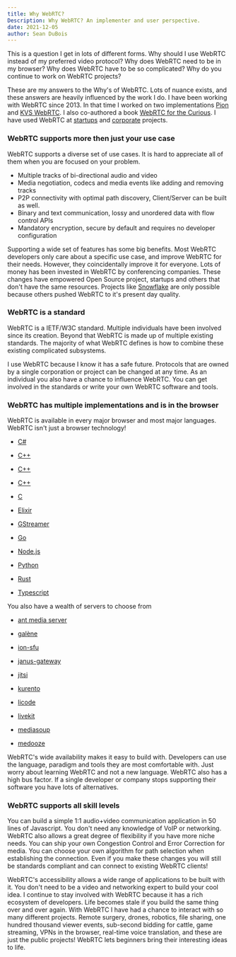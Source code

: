 ```yaml
---
title: Why WebRTC?
Description: Why WebRTC? An implementer and user perspective.
date: 2021-12-05
author: Sean DuBois
---
```


This is a question I get in lots of different forms. Why should I use WebRTC instead of my
preferred video protocol? Why does WebRTC need to be in my browser? Why does WebRTC have to
be so complicated? Why do you continue to work on WebRTC projects?

These are my answers to the Why's of WebRTC. Lots of nuance exists, and these answers are heavily
influenced by the work I do. I have been working with WebRTC since 2013. In that time I worked on two implementations [Pion](https://github.com/pion/webrtc)
and [KVS WebRTC](https://github.com/awslabs/amazon-kinesis-video-streams-webrtc-sdk-c). I also co-authored a book [WebRTC for the Curious](https://webrtcforthecurious.com/).
I have used WebRTC at [startups](https://golightstream.com/) and [corporate](https://9to5mac.com/2021/06/11/hands-on-heres-a-first-look-at-how-facetime-works-in-a-web-browser/) projects.

### WebRTC supports more then just your use case

WebRTC supports a diverse set of use cases. It is hard to appreciate all of them when you are focused on your problem.

* Multiple tracks of bi-directional audio and video
* Media negotiation, codecs and media events like adding and removing tracks
* P2P connectivity with optimal path discovery, Client/Server can be built as well.
* Binary and text communication, lossy and unordered data with flow control APIs
* Mandatory encryption, secure by default and requires no developer configuration

Supporting a wide set of features has some big benefits. Most WebRTC developers only care about a specific use case, and
improve WebRTC for their needs. However, they coincidentally improve it for everyone. Lots of money has been invested in WebRTC by
conferencing companies. These changes have empowered Open Source project, startups and others that don't have the same resources.
Projects like [Snowflake](https://snowflake.torproject.org/) are only possible because others pushed WebRTC to it's present day quality.

### WebRTC is a standard

WebRTC is a IETF/W3C standard. Multiple individuals have been involved since its creation. Beyond that WebRTC is made up of multiple existing
standards. The majority of what WebRTC defines is how to combine these existing complicated subsystems.

I use WebRTC because I know it has a safe future. Protocols that are owned by a single corporation or project can be changed at any
time. As an individual you also have a chance to influence WebRTC. You can get involved in the standards or write your own WebRTC software and tools.

### WebRTC has multiple implementations and is in the browser

WebRTC is available in every major browser and most major languages. WebRTC isn't just a browser technology!

* [C#](https://github.com/sipsorcery-org/sipsorcery)

* [C++](https://github.com/paullouisageneau/libdatachannel)

* [C++](https://github.com/rawrtc/rawrtc)

* [C++](https://webrtc.googlesource.com/src/)

* [C](https://github.com/awslabs/amazon-kinesis-video-streams-webrtc-sdk-c)

* [Elixir](https://www.membraneframework.org/)

* [GStreamer](https://gstreamer.freedesktop.org/documentation/webrtc/index.html)

* [Go](https://github.com/pion/webrtc)

* [Node.js](https://github.com/node-webrtc/node-webrtc)

* [Python]( https://github.com/aiortc/aiortc)

* [Rust](https://github.com/webrtc-rs/webrtc)

* [Typescript](https://github.com/shinyoshiaki/werift-webrtc)

You also have a wealth of servers to choose from

* [ant media server](https://antmedia.io/)

* [galène](https://github.com/jech/galene)

* [ion-sfu](https://github.com/pion/ion-sfu)

* [janus-gateway](https://github.com/meetecho/janus-gateway)

* [jitsi](https://github.com/jitsi/jitsi-meet)

* [kurento](https://github.com/kurento/)

* [licode](https://github.com/lynckia/licode)

* [livekit](https://livekit.io/)

* [mediasoup](https://mediasoup.org/)

* [medooze](https://github.com/medooze)

WebRTC's wide availability makes it easy to build with. Developers can use the language, paradigm and tools they are most comfortable with.
Just worry about learning WebRTC and not a new language. WebRTC also has a high bus factor. If a single developer or company stops supporting
their software you have lots of alternatives.

### WebRTC supports all skill levels

You can build a simple 1:1 audio+video communication application in 50 lines of Javascript. You don't need any knowledge of VoIP or networking.
WebRTC also allows a great degree of flexibility if you have more niche needs. You can ship your own Congestion Control and Error Correction for media.
You can choose your own algorithm for path selection when establishing the connection. Even if you make these changes you will still be standards compliant
and can connect to existing WebRTC clients!

WebRTC's accessibility allows a wide range of applications to be built with it. You don't need to be a video and networking expert to build your
cool idea. I continue to stay involved with WebRTC because it has a rich ecosystem of developers. Life becomes stale if you build the same thing
over and over again. With WebRTC I have had a chance to interact with so many different projects. Remote surgery, drones, robotics, file sharing,
one hundred thousand viewer events, sub-second bidding for cattle, game streaming, VPNs in the browser, real-time voice translation, and these are
just the public projects! WebRTC lets beginners bring their interesting ideas to life.
